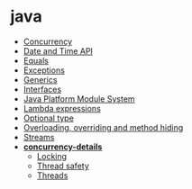 <!-- generated by markdown-notes-tree -->

# java

<!-- optional markdown-notes-tree directory description starts here -->

<!-- optional markdown-notes-tree directory description ends here -->

-   [Concurrency](Concurrency.md)
-   [Date and Time API](Date-Time-API.md)
-   [Equals](Equals.md)
-   [Exceptions](Exceptions.md)
-   [Generics](Generics.md)
-   [Interfaces](Interfaces.md)
-   [Java Platform Module System](Java-Platform-Module-System.md)
-   [Lambda expressions](Lambda-expressions.md)
-   [Optional type](Optional.md)
-   [Overloading, overriding and method hiding](Overloading-overriding-method-hiding.md)
-   [Streams](Streams.md)
-   [**concurrency-details**](concurrency-details/README.md)
    -   [Locking](concurrency-details/Locking.md)
    -   [Thread safety](concurrency-details/Thread-safety.md)
    -   [Threads](concurrency-details/Threads.md)
